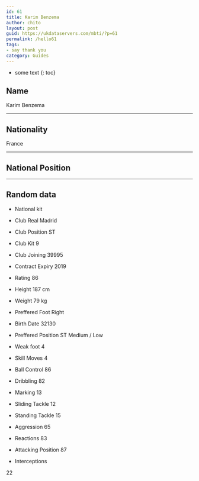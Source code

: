 ```yaml
---
id: 61
title: Karim Benzema
author: chito
layout: post
guid: https://ukdataservers.com/mbti/?p=61
permalink: /hello61
tags:
- say thank you
category: Guides
---
```


* some text
{: toc}


## Name  
Karim Benzema 

* * *

## Nationality  
France 

* * *

## National Position 

* * *

## Random data 

  * National kit 
  * Club 
Real Madrid 

  * Club Position 
ST 

  * Club Kit 
9 

  * Club Joining 
39995 

  * Contract Expiry 
2019 

  * Rating 
86 

  * Height 
187 cm 

  * Weight 
79 kg 

  * Preffered Foot 
Right 

  * Birth Date 
32130 

  * Preffered Position 
ST Medium / Low 

  * Weak foot 
4 

  * Skill Moves 
4 

  * Ball Control 
86 

  * Dribbling 
82 

  * Marking 
13 

  * Sliding Tackle 
12 

  * Standing Tackle 
15 

  * Aggression 
65 

  * Reactions 
83 

  * Attacking Position 
87 

  * Interceptions 

22